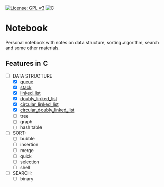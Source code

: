 [![License: GPL v3](https://img.shields.io/badge/License-GPLv3-blue.svg)](https://www.gnu.org/licenses/gpl-3.0)  ![C](https://img.shields.io/badge/C-Solutions-blue.svg?style=flat&logo=c) 
# Notebook

Personal notebook with notes on data structure, sorting algorithm, search and some other materials.

## Features in C
- [ ] DATA STRUCTURE
    - [X] [queue](https://github.com/giovannabbottino/notebook/tree/master/data_structure/list/queue.c)
    - [X] [stack](https://github.com/giovannabbottino/notebook/tree/master/data_structure/list/stack.c)
    - [X] [linked_list](https://github.com/giovannabbottino/notebook/tree/master/data_structure/list/linked_list.c)
    - [X] [doubly_linked_list](https://github.com/giovannabbottino/notebook/tree/master/data_structure/list/doubly_linked_list.c)
    - [X] [circular_linked_list](https://github.com/giovannabbottino/notebook/tree/master/data_structure/list/circular_linked_list.c)
    - [X] [circular_doubly_linked_list](https://github.com/giovannabbottino/notebook/tree/master/data_structure/list/circular_doubly_linked_list.c)
    - [ ] tree
    - [ ] graph
    - [ ] hash table
- [ ] SORT:
    - [ ] bubble
    - [ ] insertion
    - [ ] merge
    - [ ] quick
    - [ ] selection
    - [ ] shell
- [ ] SEARCH:
    - [ ] binary
